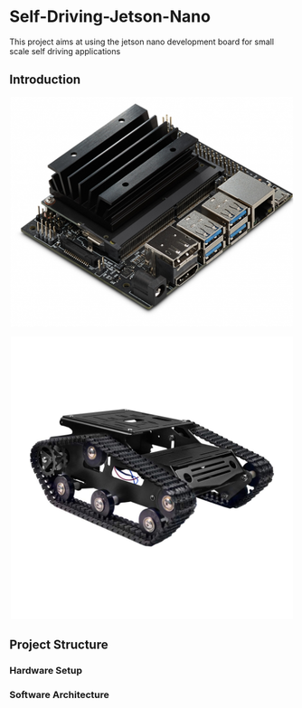 # Self-Driving-Jetson-Nano

This project aims at using the jetson nano development board for small scale self driving applications

## Introduction

<p align="center">
  <img src="https://github.com/Gregory-Eales/Self-Driving-Jetson-Nano/blob/master/images/JetsonNano.jpg" width="500"/>
</p>


<p align="center">
  <img src="https://github.com/Gregory-Eales/Self-Driving-Jetson-Nano/blob/master/images/TankChassis.jpg" width="500"/>
</p>



## Project Structure

### Hardware Setup

### Software Architecture

